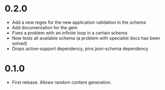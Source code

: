 # 0.2.0

* Add a new regex for the new application validation in the schema
* Add documentation for the gem
* Fixes a problem with an infinite loop in a certain schema
* Now tests all available schema (a problem with specialist docs has been solved)
* Drops active-support dependency, pins json-schema dependency

# 0.1.0

* First release. Allows random content generation.
